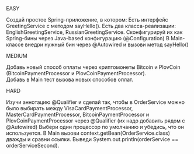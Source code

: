 EASY

Создай простое Spring-приложение, в котором:
Есть интерфейс GreetingService с методом sayHello().
Есть два класса-реализации: EnglishGreetingService, RussianGreetingService.
Сконфигурируй их как Spring-бины через Java-based конфигурацию (@Configuration)
В Main-классе внедри нужный бин через @Autowired и вызови метод sayHello()


MEDIUM

Добавь новый способ оплаты через криптомонеты Bitcoin и PlovCoin (BitcoinPaymentProcessor и PlovCoinPaymentProcessor).  
Добавь в Main тест вызова новых способов оплат.

HARD

Изучи аннотацию @Qualifier и cделай так, чтобы в OrderService можно было выбирать между 
VisaCardPaymentProcessor, MasterCardPaymentProcessor, BitcoinPaymentProcessor и PlovCoinPaymentProcessor через @Qualifier 
(их надо добавить рядом с @Autowired)
Выбери один процессор по умолчанию и убедись, что он используется.
В Main вызови context.getBean(OrderService.class) дважды и сравни ссылки. 
Выведи System.out.println(orderService == orderServiceSecond).
